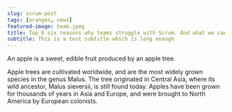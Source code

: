 ```yaml
---
slug: scrum-post
tags: [oranges, news]
featured-image: team.jpeg
title: Top 6 six reasons why teams struggle with Scrum. And what we can do about it!
subtitle: This is a test subtitle which is long enough
---
```

An apple is a sweet, edible fruit produced by an apple tree.

Apple trees are cultivated worldwide, and are the most widely grown species in
the genus Malus. The tree originated in Central Asia, where its wild ancestor,
Malus sieversii, is still found today. Apples have been grown for thousands of
years in Asia and Europe, and were brought to North America by European
colonists.
